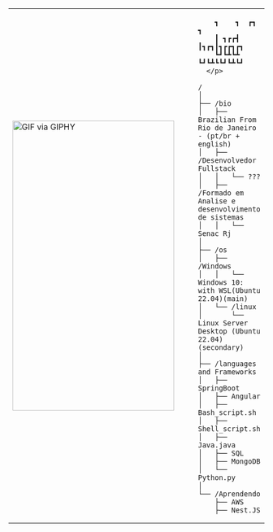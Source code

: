 <table>
  <tr>
    <td style="width: 100%;">
       <a href="https://giphy.com/gifs/perfectloop-windows-98-perfectl00p-OmqK79hh10caJyG8i6" target="_blank">
           <img src="https://media.giphy.com/media/91pmJROMJK0kHBIbq7/giphy.gif" width="318" height="570" alt="GIF via GIPHY" />
       </a>
    </td>
    <td style="width: 50%; vertical-align: top;">
      <p style="font-family: monospace; font-size: 16px;">
      
        ┓    ┓  ┏┓  ┓      
        ┃ ┓┏┏┫  ┃┓┏┓┃┓┏┏┓┏┓
        ┗┛┗┻┗┻  ┗┛┗┻┗┗┛┗┻┗┛
      </p>
      
    /  
    │  
    ├── /bio  
    │   ├── Brazilian From Rio de Janeiro - (pt/br + english)  
    │   ├── /Desenvolvedor Fullstack  
    │   │   └── ???  
    │   ├── /Formado em Analise e desenvolvimento de sistemas  
    │   │   └── Senac Rj  
    │  
    ├── /os  
    │   ├── /Windows  
    │   │   └──  Windows 10: with WSL(Ubuntu 22.04)(main)  
    │   └── /linux  
    │       └── Linux Server Desktop (Ubuntu 22.04)(secondary)  
    │  
    ├── /languages and Frameworks  
    │   ├── SpringBoot  
    │   ├── Angular  
    │   ├── Bash_script.sh  
    │   ├── Shell_script.sh  
    │   ├── Java.java  
    │   ├── SQL  
    │   ├── MongoDB  
    │   └── Python.py  
    │  
    └── /Aprendendo  
        ├── AWS  
        ├── Nest.JS  
  </tr>
</table>

